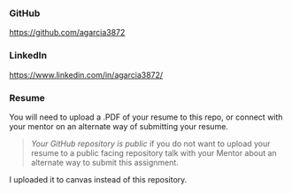 
### GitHub
https://github.com/agarcia3872

### LinkedIn
https://www.linkedin.com/in/agarcia3872/

### Resume
You will need to upload a .PDF of your resume to this repo, or connect with your mentor on an alternate way of submitting your resume.

> *Your GitHub repository is public* if you do not want to upload your resume to a public facing repository talk with your Mentor about an alternate way to submit this assignment.

I uploaded it to canvas instead of this repository.

